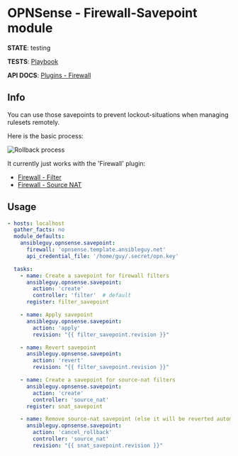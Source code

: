# OPNSense - Firewall-Savepoint module

**STATE**: testing

**TESTS**: [Playbook](https://github.com/ansibleguy/collection_opnsense/blob/stable/tests/savepoint.yml)

**API DOCS**: [Plugins - Firewall](https://docs.opnsense.org/development/api/plugins/firewall.html)

## Info

You can use those savepoints to prevent lockout-situations when managing rulesets remotely.

Here is the basic process:

![Rollback process](https://docs.opnsense.org/_images/blockdiag-43422f611798118832d099ed58decb1437fb76a0.png)

It currently just works with the 'Firewall' plugin:

- [Firewall - Filter](https://github.com/ansibleguy/collection_opnsense/blob/stable/docs/use_rule.md)
- [Firewall - Source NAT](https://github.com/ansibleguy/collection_opnsense/blob/stable/docs/use_snat.md)

## Usage

```yaml
- hosts: localhost
  gather_facts: no
  module_defaults:
    ansibleguy.opnsense.savepoint:
      firewall: 'opnsense.template.ansibleguy.net'
      api_credential_file: '/home/guy/.secret/opn.key'

  tasks:
    - name: Create a savepoint for firewall filters
      ansibleguy.opnsense.savepoint:
        action: 'create'
        controller: 'filter'  # default
      register: filter_savepoint

    - name: Apply savepoint
      ansibleguy.opnsense.savepoint:
        action: 'apply'
        revision: "{{ filter_savepoint.revision }}"

    - name: Revert savepoint
      ansibleguy.opnsense.savepoint:
        action: 'revert'
        revision: "{{ filter_savepoint.revision }}"

    - name: Create a savepoint for source-nat filters
      ansibleguy.opnsense.savepoint:
        action: 'create'
        controller: 'source_nat'
      register: snat_savepoint

    - name: Remove source-nat savepoint (else it will be reverted automatically)
      ansibleguy.opnsense.savepoint:
        action: 'cancel_rollback'
        controller: 'source_nat'
        revision: "{{ snat_savepoint.revision }}"
```
